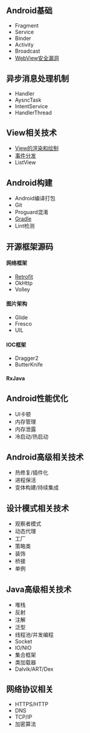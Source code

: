 ## Android基础 ##
- Fragment
- Service
- Binder
- Activity
- Broadcast
- [WebView安全漏洞](http://jaq.alibaba.com/blog.htm?id=48)

## 异步消息处理机制 ##
- Handler
- AysncTask
- IntentService
- HandlerThread

## View相关技术 ##
- [View的渲染和绘制](http://a.codekk.com/detail/Android/lightSky/%E5%85%AC%E5%85%B1%E6%8A%80%E6%9C%AF%E7%82%B9%E4%B9%8B%20View%20%E7%BB%98%E5%88%B6%E6%B5%81%E7%A8%8B)
- [事件分发](http://a.codekk.com/detail/Android/Trinea/%E5%85%AC%E5%85%B1%E6%8A%80%E6%9C%AF%E7%82%B9%E4%B9%8B%20View%20%E4%BA%8B%E4%BB%B6%E4%BC%A0%E9%80%92)
- ListView

## Android构建 ##
- Android编译打包
- Git
- Proguard混淆
- [Gradle](https://segmentfault.com/a/1190000004229002)
- Lint检测

## 开源框架源码 ##
#### 网络框架 ####
- [Retrofit](http://square.github.io/retrofit/)
- OkHttp
- Volley
#### 图片架构 ####
- Glide
- Fresco
- UIL
#### IOC框架 ####
- Dragger2
- ButterKnife
#### RxJava ####

## Android性能优化 ##
- UI卡顿
- 内存管理
- 内存泄露
- 冷启动/热启动

## Android高级相关技术 ##
- 热修复/插件化
- 进程保活
- 变体构建/持续集成

## 设计模式相关技术 ##
- 观察者模式
- 动态代理
- 工厂
- 策略类
- 装饰
- 桥接
- 单例

## Java高级相关技术 ##
- 堆栈
- 反射
- 注解
- 泛型
- 线程池/并发编程
- Socket
- IO/NIO
- 集合框架
- 类加载器
- Dalvik/ART/Dex

## 网络协议相关 ##
- HTTPS/HTTP
- DNS
- TCP/IP
- 加密算法
